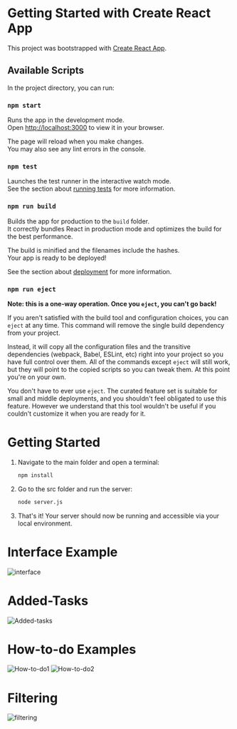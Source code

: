 # Getting Started with Create React App

This project was bootstrapped with [Create React App](https://github.com/facebook/create-react-app).

## Available Scripts

In the project directory, you can run:

### `npm start`

Runs the app in the development mode.\
Open [http://localhost:3000](http://localhost:3000) to view it in your browser.

The page will reload when you make changes.\
You may also see any lint errors in the console.

### `npm test`

Launches the test runner in the interactive watch mode.\
See the section about [running tests](https://facebook.github.io/create-react-app/docs/running-tests) for more information.

### `npm run build`

Builds the app for production to the `build` folder.\
It correctly bundles React in production mode and optimizes the build for the best performance.

The build is minified and the filenames include the hashes.\
Your app is ready to be deployed!

See the section about [deployment](https://facebook.github.io/create-react-app/docs/deployment) for more information.

### `npm run eject`

**Note: this is a one-way operation. Once you `eject`, you can't go back!**

If you aren't satisfied with the build tool and configuration choices, you can `eject` at any time. This command will remove the single build dependency from your project.

Instead, it will copy all the configuration files and the transitive dependencies (webpack, Babel, ESLint, etc) right into your project so you have full control over them. All of the commands except `eject` will still work, but they will point to the copied scripts so you can tweak them. At this point you're on your own.

You don't have to ever use `eject`. The curated feature set is suitable for small and middle deployments, and you shouldn't feel obligated to use this feature. However we understand that this tool wouldn't be useful if you couldn't customize it when you are ready for it.


<h1>Getting Started</h1>

1. Navigate to the main folder and open a terminal:
   ```bash
   npm install
   ```
2. Go to the src folder and run the server:
   ```bash
   node server.js
   ```
3. That's it! Your server should now be running and accessible via your local environment.


<h1>Interface Example</h1>

![interface](https://github.com/user-attachments/assets/343ecd43-13da-47ca-b571-ef12ffb46875)


<h1>Added-Tasks</h1>
 

![Added-tasks](https://github.com/user-attachments/assets/2896742a-e5c9-4233-b848-4234b483d525)


<h1>How-to-do Examples</h1>

![How-to-do1](https://github.com/user-attachments/assets/b4327a75-301e-407f-8bae-6339e86b8bd3)
![How-to-do2](https://github.com/user-attachments/assets/3f01d90c-c552-45d3-a138-f036ed27dd3c)


<h1>Filtering</h1>


![filtering](https://github.com/user-attachments/assets/6652dac2-c93d-448b-85cb-2ba58d28320f)
